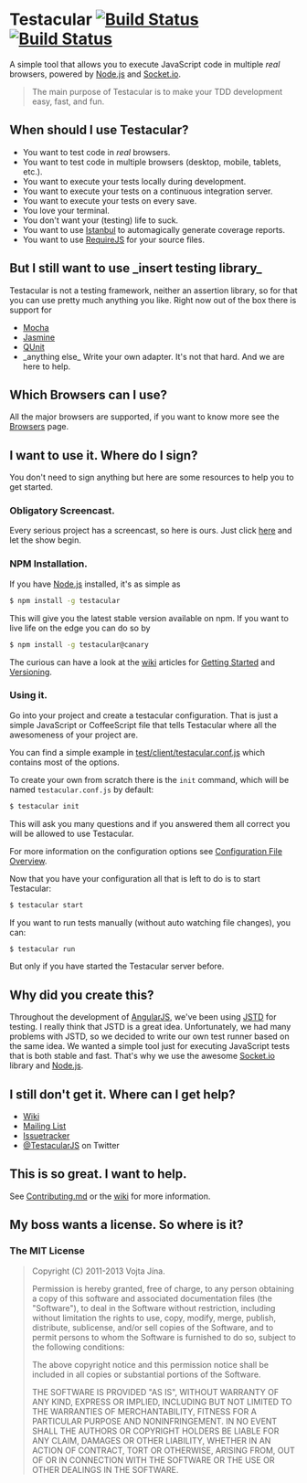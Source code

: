 # Testacular [![Build Status](https://secure.travis-ci.org/testacular/testacular.png?branch=stable)](http://travis-ci.org/testacular/testacular) [![Build Status](https://secure.travis-ci.org/testacular/testacular.png?branch=master)](http://travis-ci.org/testacular/testacular)

A simple tool that allows you to execute JavaScript code in multiple
_real_ browsers, powered by [Node.js] and [Socket.io].

> The main purpose of Testacular is to make your TDD development easy,
>  fast, and fun.


## When should I use Testacular?

* You want to test code in *real* browsers.
* You want to test code in multiple browsers (desktop, mobile,
  tablets, etc.).
* You want to execute your tests locally during development.
* You want to execute your tests on a continuous integration server.
* You want to execute your tests on every save.
* You love your terminal.
* You don't want your (testing) life to suck.
* You want to use [Istanbul] to automagically generate coverage
  reports.
* You want to use [RequireJS] for your source files.


## But I still want to use \_insert testing library\_

Testacular is not a testing framework, neither an assertion library,
so for that you can use pretty much anything you like. Right now out
of the box there is support for

* [Mocha]
* [Jasmine]
* [QUnit]
* \_anything else\_ Write your own adapter. It's not that hard. And we
  are here to help.


## Which Browsers can I use?

All the major browsers are supported, if you want to know more see the
[Browsers] page.


## I want to use it. Where do I sign?

You don't need to sign anything but here are some resources to help
you to get started.

### Obligatory Screencast.

Every serious project has a screencast, so here is ours.  Just click
[here] and let the show begin.

### NPM Installation.

If you have [Node.js] installed, it's as simple as

```bash
$ npm install -g testacular
```

This will give you the latest stable version available on npm. If you
want to live life on the edge you can do so by

```bash
$ npm install -g testacular@canary
```

The curious can have a look at the [wiki] articles for
[Getting Started] and [Versioning].

### Using it.

Go into your project and create a testacular configuration. That is
just a simple JavaScript or CoffeeScript file that tells Testacular
where all the awesomeness of your project are.

You can find a simple example in
[test/client/testacular.conf.js](https://github.com/testacular/testacular/blob/master/test/client/testacular.conf.js)
which contains most of the options.

To create your own from scratch there is the `init` command, which
will be named `testacular.conf.js` by default:

```bash
$ testacular init
```
This will ask you many questions and if you answered them all correct
you will be allowed to use Testacular.

For more information on the configuration options see
[Configuration File Overview].

Now that you have your configuration all that is left to do is to
start Testacular:
```bash
$ testacular start
```

If you want to run tests manually (without auto watching file changes), you can:
```bash
$ testacular run
```
But only if you have started the Testacular server before.


## Why did you create this?

Throughout the development of [AngularJS], we've been using [JSTD] for
testing. I really think that JSTD is a great idea. Unfortunately, we
had many problems with JSTD, so we decided to write our own test
runner based on the same idea. We wanted a simple tool just for
executing JavaScript tests that is both stable and fast. That's why we
use the awesome [Socket.io] library and [Node.js].


## I still don't get it. Where can I get help?

* [Wiki]
* [Mailing List]
* [Issuetracker]
* [@TestacularJS] on Twitter

## This is so great. I want to help.

See
[Contributing.md](https://github.com/vojtajina/testacular/blob/master/CONTRIBUTING.md)
or the [wiki] for more information.


## My boss wants a license. So where is it?

### The MIT License

> Copyright (C) 2011-2013 Vojta Jína.
>
> Permission is hereby granted, free of charge, to any person
> obtaining a copy of this software and associated documentation files
> (the "Software"), to deal in the Software without restriction,
> including without limitation the rights to use, copy, modify, merge,
> publish, distribute, sublicense, and/or sell copies of the Software,
> and to permit persons to whom the Software is furnished to do so,
> subject to the following conditions:
>
> The above copyright notice and this permission notice shall be
> included in all copies or substantial portions of the Software.
>
> THE SOFTWARE IS PROVIDED "AS IS", WITHOUT WARRANTY OF ANY KIND,
> EXPRESS OR IMPLIED, INCLUDING BUT NOT LIMITED TO THE WARRANTIES OF
> MERCHANTABILITY, FITNESS FOR A PARTICULAR PURPOSE AND
> NONINFRINGEMENT. IN NO EVENT SHALL THE AUTHORS OR COPYRIGHT HOLDERS
> BE LIABLE FOR ANY CLAIM, DAMAGES OR OTHER LIABILITY, WHETHER IN AN
> ACTION OF CONTRACT, TORT OR OTHERWISE, ARISING FROM, OUT OF OR IN
> CONNECTION WITH THE SOFTWARE OR THE USE OR OTHER DEALINGS IN THE
> SOFTWARE.



[AngularJS]: http://angularjs.org/
[JSTD]: http://code.google.com/p/js-test-driver/
[Socket.io]: http://socket.io/
[Node.js]: http://nodejs.org/
[Jasmine]: http://pivotal.github.com/jasmine/
[Mocha]: http://visionmedia.github.com/mocha/
[QUnit]: http://qunitjs.com/
[Semantic Versioning]: http://semver.org/
[here]: http://www.youtube.com/watch?v=MVw8N3hTfCI
[installers]: http://nodejs.org/download/
[wiki]: https://github.com/testacular/testacular/wiki
[Wiki]: https://github.com/testacular/testacular/wiki
[Getting Started]: https://github.com/testacular/testacular/wiki/Getting-Started
[Versioning]: https://github.com/testacular/testacular/wiki/Versioning
[Configuration File Overview]: https://github.com/testacular/testacular/wiki/Configuration-File-Overview
[Mailing List]: https://groups.google.com/forum/#!forum/testacular
[Issuetracker]: https://github.com/testacular/testacular/issues
[@TestacularJS]: http://twitter.com/TestacularJS
[Browsers]: https://github.com/testacular/testacular/wiki/Browsers
[RequireJS]: http://requirejs.org/
[Istanbul]: https://github.com/gotwarlost/istanbul

